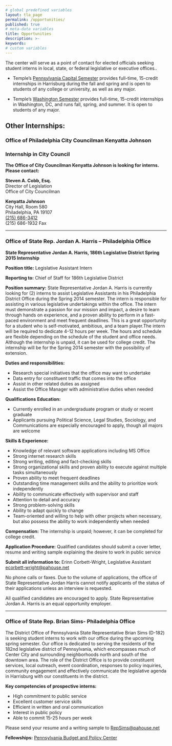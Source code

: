 ```yaml
---
# global predefined variables
layout: tla_page
permalink: /opportunities/
published: true
# meta-data variables
title: Opportunities
description: >-
keywords:
# custom variables
---
```

The center will serve as a point of contact for elected officials seeking student interns in local, state, or federal legislative or executive offices..

- Temple’s [Pennsylvania Capital Semester](http://develop.cla.temple.edu/institute-for-public-policy/the-pennsylvania-capital-semester/) provides full-time, 15-credit internships in Harrisburg during the fall and spring and is open to students of any college or university, as well as any major.

- Temple’s [Washington Semester](http://develop.cla.temple.edu/institute-for-public-policy/the-washington-semester/) provides full-time, 15-credit internships in Washington, DC, and runs fall, spring, and summer. It is open to students of any major.

## Other Internships:
### Office of Philadelphia City Councilman Kenyatta Johnson
### Internship in City Council

**The Office of City Councilman Kenyatta Johnson is looking for interns. Please contact:**<br>

**Steven A. Cobb, Esq.**<br>
Director of Legislation<br>
Office of City Councilman<br>

**Kenyatta Johnson**<br>
City Hall, Room 580<br>
Philadelphia, PA 19107<br>
[(215) 686-3412](tel:2156863412)<br>
(215) 686-1932 Fax<br>

___

### Office of State Rep. Jordan A. Harris – Philadelphia Office
**State Representative Jordan A. Harris, 186th Legislative District
Spring 2015 Internship**

**Position title:**
Legislative Assistant Intern

**Reporting to:**
Chief of Staff for 186th Legislative District

**Position summary:**
State Representative Jordan A. Harris is currently looking for (2) interns to assist Legislative Assistants in his Philadelphia District Office during the Spring 2014 semester. The intern is responsible for assisting in various legislative undertakings within the office. The intern must demonstrate a passion for our mission and impact, a desire to learn through hands on experience, and a proven ability to perform in a fast-paced environment and meet frequent deadlines. This is a great opportunity for a student who is self-motivated, ambitious, and a team player.The intern will be required to dedicate 4-12 hours per week. The hours and schedule are flexible depending on the schedule of the student and office needs. Although the internship is unpaid, it can be used for college credit. The internship will be for the Spring 2014 semester with the possibility of extension.

**Duties and responsibilities:**
- Research special initiatives that the office may want to undertake
- Data entry for constituent traffic that comes into the office
- Assist in other related duties as assigned
- Assist the Office Manager with administrative duties when needed

**Qualifications**
**Education:**
- Currently enrolled in an undergraduate program or study or recent graduate
- Applicants pursuing Political Science, Legal Studies, Sociology, and Communications are especially encouraged to apply, though all majors are welcome

**Skills & Experience:**
- Knowledge of relevant software applications including MS Office
- Strong internet research skills
- Strong writing, editing and fact-checking skills
- Strong organizational skills and proven ability to execute against multiple tasks simultaneously
- Proven ability to meet frequent deadlines
- Outstanding time management skills and the ability to prioritize work independently
- Ability to communicate effectively with supervisor and staff
- Attention to detail and accuracy
- Strong problem-solving skills
- Ability to adapt quickly to change
- Team-oriented and willing to help with other projects when necessary, but also possess the ability to work independently when needed

**Compensation:**
The internship is unpaid; however, it can be completed for college credit.

**Application Procedure:**
Qualified candidates should submit a cover letter, resume and writing sample explaining the desire to work in public service

**Submit all information to:**
Erinn Corbett-Wright, Legislative Assistant<br>
[ecorbett-wright@pahouse.net](mailto:ecorbett-wright@pahouse.net)<br>

No phone calls or faxes. Due to the volume of applications, the office of State Representative Jordan Harris cannot notify applicants of the status of their applications unless an interview is requested.

All qualified candidates are encouraged to apply. State Representative Jordan A. Harris is an equal opportunity employer.

___

### Office of State Rep. Brian Sims- Philadelphia Office
The District Office of Pennsylvania State Representative Brian Sims (D-182) is seeking student interns to work with our office during the upcoming spring semester. Our office is dedicated to serving the residents of the 182nd legislative district of Pennsylvania, which encompasses much of Center City and surrounding neighborhoods north and south of the downtown area. The role of the District Office is to provide constituent services, local outreach, event coordination, responses to policy inquiries, community engagement and effectively communicate the legislative agenda in Harrisburg with our constituents in the district.

**Key competencies of prospective interns:**
- High commitment to public service
- Excellent customer service skills
- Efficient in written and oral communication
- Interest in public policy
- Able to commit 15-25 hours per week

Please send your resume and a writing sample to [RepSims@pahouse.net](mailto:RepSims@pahouse.net)

**Fellowships:**
[Pennsylvania Budget and Policy Center](http://www.cbpp.org/fellowship/)
